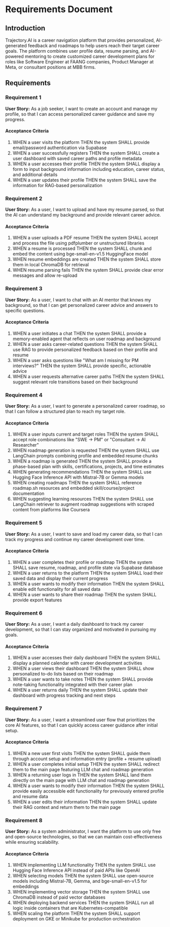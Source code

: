# Requirements Document

## Introduction

Trajectory.AI is a career navigation platform that provides personalized, AI-generated feedback and roadmaps to help users reach their target career goals. The platform combines user profile data, resume parsing, and AI-powered mentoring to create customized career development plans for roles like Software Engineer at FAANG companies, Product Manager at Meta, or consultant positions at MBB firms.

## Requirements

### Requirement 1

**User Story:** As a job seeker, I want to create an account and manage my profile, so that I can access personalized career guidance and save my progress.

#### Acceptance Criteria

1. WHEN a user visits the platform THEN the system SHALL provide email/password authentication via Supabase
2. WHEN a user successfully registers THEN the system SHALL create a user dashboard with saved career paths and profile metadata
3. WHEN a user accesses their profile THEN the system SHALL display a form to input background information including education, career status, and additional details
4. WHEN a user updates their profile THEN the system SHALL save the information for RAG-based personalization

### Requirement 2

**User Story:** As a user, I want to upload and have my resume parsed, so that the AI can understand my background and provide relevant career advice.

#### Acceptance Criteria

1. WHEN a user uploads a PDF resume THEN the system SHALL accept and process the file using pdfplumber or unstructured libraries
2. WHEN a resume is processed THEN the system SHALL chunk and embed the content using bge-small-en-v1.5 HuggingFace model
3. WHEN resume embeddings are created THEN the system SHALL store them in local ChromaDB for retrieval
4. WHEN resume parsing fails THEN the system SHALL provide clear error messages and allow re-upload

### Requirement 3

**User Story:** As a user, I want to chat with an AI mentor that knows my background, so that I can get personalized career advice and answers to specific questions.

#### Acceptance Criteria

1. WHEN a user initiates a chat THEN the system SHALL provide a memory-enabled agent that reflects on user roadmap and background
2. WHEN a user asks career-related questions THEN the system SHALL use RAG to provide personalized feedback based on their profile and resume
3. WHEN a user asks questions like "What am I missing for PM interviews?" THEN the system SHALL provide specific, actionable advice
4. WHEN a user requests alternative career paths THEN the system SHALL suggest relevant role transitions based on their background

### Requirement 4

**User Story:** As a user, I want to generate a personalized career roadmap, so that I can follow a structured plan to reach my target role.

#### Acceptance Criteria

1. WHEN a user inputs current and target roles THEN the system SHALL accept role combinations like "SWE → PM" or "Consultant → AI Researcher"
2. WHEN roadmap generation is requested THEN the system SHALL use LangChain prompts combining profile and embedded resume chunks
3. WHEN a roadmap is generated THEN the system SHALL provide a phase-based plan with skills, certifications, projects, and time estimates
4. WHEN generating recommendations THEN the system SHALL use Hugging Face Inference API with Mistral-7B or Gemma models
5. WHEN creating roadmaps THEN the system SHALL reference roadmap.sh resources and embedded skill/course/project documentation
6. WHEN suggesting learning resources THEN the system SHALL use LangChain retriever to augment roadmap suggestions with scraped content from platforms like Coursera

### Requirement 5

**User Story:** As a user, I want to save and load my career data, so that I can track my progress and continue my career development over time.

#### Acceptance Criteria

1. WHEN a user completes their profile or roadmap THEN the system SHALL save resume, roadmap, and profile state via Supabase database
2. WHEN a user returns to the platform THEN the system SHALL load their saved data and display their current progress
3. WHEN a user wants to modify their information THEN the system SHALL enable edit functionality for all saved data
4. WHEN a user wants to share their roadmap THEN the system SHALL provide export features

### Requirement 6

**User Story:** As a user, I want a daily dashboard to track my career development, so that I can stay organized and motivated in pursuing my goals.

#### Acceptance Criteria

1. WHEN a user accesses their daily dashboard THEN the system SHALL display a planned calendar with career development activities
2. WHEN a user views their dashboard THEN the system SHALL show personalized to-do lists based on their roadmap
3. WHEN a user wants to take notes THEN the system SHALL provide note-taking functionality integrated with their career plan
4. WHEN a user returns daily THEN the system SHALL update their dashboard with progress tracking and next steps

### Requirement 7

**User Story:** As a user, I want a streamlined user flow that prioritizes the core AI features, so that I can quickly access career guidance after initial setup.

#### Acceptance Criteria

1. WHEN a new user first visits THEN the system SHALL guide them through account setup and information entry (profile + resume upload)
2. WHEN a user completes initial setup THEN the system SHALL redirect them to the main page featuring LLM chat and roadmap generation
3. WHEN a returning user logs in THEN the system SHALL land them directly on the main page with LLM chat and roadmap generation
4. WHEN a user wants to modify their information THEN the system SHALL provide easily accessible edit functionality for previously entered profile and resume data
5. WHEN a user edits their information THEN the system SHALL update their RAG context and return them to the main page

### Requirement 8

**User Story:** As a system administrator, I want the platform to use only free and open-source technologies, so that we can maintain cost-effectiveness while ensuring scalability.

#### Acceptance Criteria

1. WHEN implementing LLM functionality THEN the system SHALL use Hugging Face Inference API instead of paid APIs like OpenAI
2. WHEN selecting models THEN the system SHALL use open-source models including Mistral-7B, Gemma, and bge-small-en-v1.5 for embeddings
3. WHEN implementing vector storage THEN the system SHALL use ChromaDB instead of paid vector databases
4. WHEN deploying backend services THEN the system SHALL run all logic inside containers that are Kubernetes-compatible
5. WHEN scaling the platform THEN the system SHALL support deployment on GKE or Minikube for production orchestration